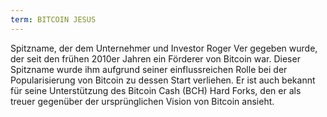 ```yaml
---
term: BITCOIN JESUS
---
```


Spitzname, der dem Unternehmer und Investor Roger Ver gegeben wurde, der seit den frühen 2010er Jahren ein Förderer von Bitcoin war. Dieser Spitzname wurde ihm aufgrund seiner einflussreichen Rolle bei der Popularisierung von Bitcoin zu dessen Start verliehen. Er ist auch bekannt für seine Unterstützung des Bitcoin Cash (BCH) Hard Forks, den er als treuer gegenüber der ursprünglichen Vision von Bitcoin ansieht.